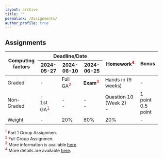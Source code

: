 ```yaml
---
layout: archive
title: ""
permalink: /Assignments/
author_profile: true
---
```


## Assignments

<table>
  <thead>
    <tr>
      <th rowspan="2" style="text-align: center;">Computing factors</th>
      <th colspan="3" style="text-align: center;">Deadline/Date</th>
      <th rowspan="2" style="text-align: center;">Homework<span style="color: red;"><sup>4</sup></span></th>
      <th rowspan="2" style="text-align: center;">Bonus</th>
    </tr>
    <tr>
      <th style="text-align: center;">2024-05-27</th>
      <th style="text-align: center;">2024-06-10</th>
      <th style="text-align: center;">2024-06-25</th>
    </tr>
  </thead>
  <tbody>
    <tr>
      <td>Graded</td>
      <td>-</td>
      <td>Full GA<span style="color: red;"><sup>2</sup></span></td>
      <td><strong>Exam</strong><span style="color: red;"><sup>3</sup></span></td>
      <td>Hands in (9 weeks)</td>
      <td>-</td>
    </tr>
    <tr>
      <td>Non-Graded</td>
      <td>-<br>1st GA<span style="color: red;"><sup>1</sup></span></td>
      <td>-<br>-</td>
      <td>-<br>-</td>
      <td>Question 10 (Week 2)<br>-</td>
      <td>1 point <br> 0.5 point</td>
    </tr>
    <tr>
      <td>Weight</td>
      <td>-</td>
      <td>20%</td>
      <td>60%</td>
      <td>20%</td>
      <td>-</td>
    </tr>
  </tbody>
</table>



<div class="footnote">
  <span style="color: red;"><sup>1</sup></span> Part 1 Group Assignmen.
</div>

<div class="footnote">
  <span style="color: red;"><sup>2</sup></span> Full Group Assignmen.
</div>

<div class="footnote">
  <span style="color: red;"><sup>3</sup></span> More information is available
  <a href="https://tshahedi.github.io/adav-course/Exam/" target="_blank">here</a>.
</div>

<div class="footnote">
  <span style="color: red;"><sup>4</sup></span> More details are available
  <a href="https://tshahedi.github.io/adav-course/Labs/" target="_blank">here</a>.
</div>
